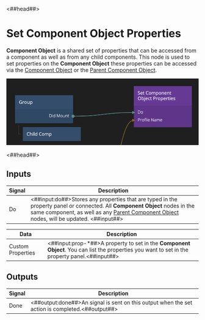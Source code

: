 <##head##>

# Set Component Object Properties

**Component Object** is a shared set of properties that can be accessed from a component as well as from any child components. This node is used to set properties on the **Component Object** these properties can be accessed via the [Component Object](/nodes/component-utilities/component-object/) or the [Parent Component Object](/nodes/component-utilities/parent-component-object/).

<div class="ndl-image-with-background l">

![](set-component-object-properties.png)

</div>

<##head##>

## Inputs

| Signal                             | Description                                                                                                                                                                                                                                                                    |
| ---------------------------------- | ------------------------------------------------------------------------------------------------------------------------------------------------------------------------------------------------------------------------------------------------------------------------------ |
| <span class="ndl-signal">Do</span> | <##input:do##>Stores any properties that are typed in the property panel or connected. All **Component Object** nodes in the same component, as well as any [Parent Component Object](/nodes/component-utilities/parent-component-object/) nodes, will be updated. <##input##> |

| Data                                            | Description                                                                                                                                     |
| ----------------------------------------------- | ----------------------------------------------------------------------------------------------------------------------------------------------- |
| <span class="ndl-data">Custom Properties</span> | <##input:prop-\*##>A property to set in the **Component Object**. You can list the properties you want to set in the property panel.<##input##> |

## Outputs

| Signal                               | Description                                                                                     |
| ------------------------------------ | ----------------------------------------------------------------------------------------------- |
| <span class="ndl-signal">Done</span> | <##output:done##>An signal is sent on this output when the set action is completed.<##output##> |
